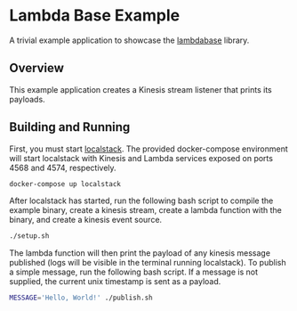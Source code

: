 # Lambda Base Example

A trivial example application to showcase the [lambdabase](https://nacelle.dev/docs/base-processes/lambdabase) library.

## Overview

This example application creates a Kinesis stream listener that prints its payloads.

## Building and Running

First, you must start [localstack](https://github.com/localstack/localstack). The provided docker-compose environment will start localstack with Kinesis and Lambda services exposed on ports 4568 and 4574, respectively.

```bash
docker-compose up localstack
```

After localstack has started, run the following bash script to compile the example binary, create a kinesis stream, create a lambda function with the binary, and create a kinesis event source.

```bash
./setup.sh
```

The lambda function will then print the payload of any kinesis message published (logs will be visible in the terminal running localstack). To publish a simple message, run the following bash script. If a message is not supplied, the current unix timestamp is sent as a payload.

```bash
MESSAGE='Hello, World!' ./publish.sh
```
